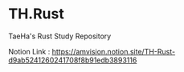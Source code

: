 # TH.Rust
TaeHa's Rust Study Repository

Notion Link : https://amvision.notion.site/TH-Rust-d9ab5241260241708f8b91edb3893116
